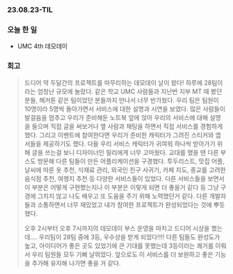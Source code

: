 ### 23.08.23-TIL
### 오늘 한 일
- UMC 4th 데모데이

### 회고
> 드디어 약 두달간의 프로젝트를 마무리하는 데모데이 날이 왔다! 하루에 28팀이라는 엄청난 규모에 놀랐다. 같은 학교 UMC 사람들과 지난번 지부 MT 때 봤던 분들, 해커톤 같은 팀이었던 분들까지 만나서 너무 반가웠다.
> 우리 팀은 팀원이 10명이라 5명씩 돌아가면서 서비스에 대한 설명과 시연을 보였다.
> 많은 사람들이 발걸음을 멈추고 우리가 준비해둔 노트북 앞에 앉아 우리의 서비스에 대해 설명을 들으며 직접 글을 써보거나 옆 사람과 채팅을 하면서 직접 서비스를 경험하게 했다.
> 그리고 이벤트에 참여한다면 우리가 준비한 캐릭터가 그려진 스티커와 엽서들을 제공하기도 했다. 다들 우리 서비스 캐릭터가 귀여워 하나씩 받아가기 위해 글을 쓰는걸 보니 디자이너인 릴리에게 너무 고마웠다.
> 교대를 했을 땐 다른 부스도 방문해 다른 팀들이 만든 어플리케이션을 구경했다.
> 투두리스트, 맛집 어플, 날씨에 따른 옷 추천, 식재료 관리, 외국인 친구 사귀기, 카페 지도, 종교를 고려한 음식점 추천, 여행지 추천 등 다양한 서비스들이 있었다.
> 다른 서비스들을 보면서 이 부분은 어떻게 구현했는지나 이 부분은 이렇게 되면 더 좋을거 같다 등 그냥 구경에 그치지 않고 나도 배우고 또 도움을 주기 위해 노력했던거 같다.
> 다른 개발자들과 소통하면서 너무 재밌었고 내가 참여한 프로젝트가 완성되었다는 것에 뿌듯했다.
> 
> 오후 2시부터 오후 7시까지의 데모데이 부스 운영을 마치고 드디어 시상을 했는데.... 우리팀이 28팀 중에 3등, 우수상을 받게 되었다!!!!
> 다른 팀들도 완성도가 높고, 아이디어가 좋은 곳도 있었기에 큰 기대를 못했는데 3등이라는 쾌거를 이뤄서 우리 팀원들 모두 기뻐 날뛰었다.
> 앞으로도 이 서비스를 더 보완하고 좋은 기능을 추가해 유지해 나가면 좋을 거 같다. 
